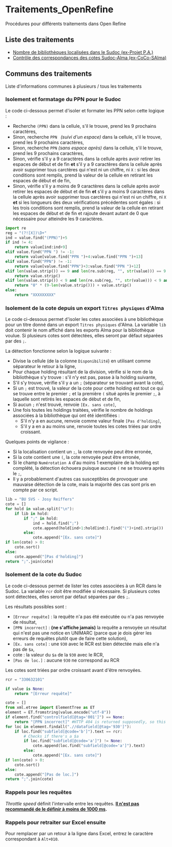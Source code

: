 # Traitements_OpenRefine

Procédures pour différents traitements dans Open Refine

## Liste des traitements
* [Nombre de bibliothèques localisées dans le Sudoc (ex-Projet P.A.)](./nb_bib_loc_sudoc.md)
* [Contrôle des correspondances des cotes Sudoc-Alma (ex-CoCo-SAlma)](./ctrl_corr_cot_sudoc_alma.md)

## Communs des traitements

Liste d'informations communes à plusieurs / tous les traitements

### Isolement et formatage du PPN pour le Sudoc

Le code ci-dessous permet d'isoler et formater les PPN selon cette logique :
* Recherche `(PPN)` dans la cellule, s'il le trouve, prend les 9 prochains caractères,
* Sinon, recherche `PPN ` _(suivi d'un espace)_ dans la cellule, s'il le trouve, prend les 9 prochains caractères,
* Sinon, recherche `PPN` _(sans espace après)_ dans la cellule, s'il le trouve, prend les 9 prochains caractères,
* Sinon, vérifie s'il y a 9 caractères dans la cellule après avoir retirer les espaces de début et de fin __et__ s'il y a 9 caractères dans la cellule après avoir supprimer tous carctères qui n'est ni un chiffre, ni `X` : si les deux conditions sont remplis, prend la valeur de la cellule en retirant les espaces de début et de fin,
* Sinon, vérifie s'il y a moins de 9 caractères dans la cellule après avoir retirer les espaces de début et de fin __et__ s'il y a moins 9 caractères dans la cellule après avoir supprimer tous carctères qui n'est ni un chiffre, ni `X` __et__ si les longueurs des deux vérifications précédentes sont égales : si les trois conditions sont remplis, prend la valeur de la cellule en retirant les espaces de début et de fin et rajoute devant autant de 0 que nécessaire pour atteindre les 9 caractères.

``` Python
import re
reg = "(?![X])\D+"
ind = value.find("(PPN)")+5
if ind != 4:
    return value[ind:ind+9]
elif value.find("PPN ") != -1:
    return value[value.find("PPN ")+4:value.find("PPN ")+13]
elif value.find("PPN") != -1:
    return value[value.find("PPN")+3:value.find("PPN ")+12]
elif len(value.strip()) == 9 and len(re.sub(reg, "", str(value))) == 9:
    return value.strip()
elif len(value.strip()) < 9 and len(re.sub(reg, "", str(value))) < 9 and len(re.sub(reg, "", str(value))) == len(value.strip()):
    return "0" * (9-len(value.strip())) + value.strip()
else:
    return "XXXXXXXXX"
```

### Isolement de la cote depuis un export `Titres physiques` d'Alma

Le code ci-dessous permet d'isoler les cotes associées à une bibliothèque pour un titre donné dans un export `Titres physiques` d'Alma.
La variable `lib` doit contenir le nom affiché dans les exports Alma pour la bibliothèque voulue.
Si plusieurs cotes sont détectées, elles seront par défaut séparées par des `;`.

La détection fonctionne selon la logique suivante :
* Divise la cellule (de la colonne `Disponibilité`) en utilisant comme séparateur le retour à la ligne,
* Pour chaque holding résultant de la division, vérifie si le nom de la bibliothèque s'y trouve : s'il n'y est pas, passe à la holding suivante,
* S'il s'y trouve, vérifie s'il y a un `;` (séparateur se trouvant avant la cote),
* Si un `;` est trouvé, la valeur de la cote pour cette holding est tout ce qui se trouve entre le premier `;` et la première `(` situé après le premier `;`, à laquelle sont retirés les espaces de début et de fin,
* Si aucun `;` n'est trouvé, renvoie `[Ex. sans cote]`,
* Une fois toutes les holdings traitées, vérifie le nombre de holdings associées à la bibliothèque qui ont été identifiées :
  * S'il n'y a en aucune, renvoie comme valeur finale `[Pas d'holding]`,
  * S'il y a en a au moins une, renvoie toutes les cotes triées par ordre croissant.

Quelques points de vigilance :
* Si la localisation contient un `;`, la cote renvoyée peut être erronée,
* Si la cote contient une `(`, la cote renvoyée peut être erronée,
* Si le champ `Numérotation A` d'au moins 1 exemplaire de la holding est complété, la détection échouera puisque aucune `(` ne se trouvera après le `;`,
* Il y a probablement d'autres cas susceptibles de provoquer une mauvaise détection de la cote, mais la majorité des cas sont pris en compte par ce script.


``` Python
lib = "BU SVS - Josy Reiffers"
cote = []
for hold in value.split("\n"):
    if lib in hold:
        if ";" in hold:
            ind = hold.find(";")
            cote.append(hold[ind+1:hold[ind:].find("(")+ind].strip())
        else:
            cote.append("[Ex. sans cote]")
if len(cote) > 0:
    cote.sort()
else:
    cote.append("[Pas d'holding]")
return ";".join(cote)
```

### Isolement de la cote du Sudoc

Le code ci-dessous permet de lister les cotes associées à un RCR dans le Sudoc.
La variable `rcr` doit être modifiée si nécessaire.
Si plusieurs cotes sont détectées, elles seront par défaut séparées par des `;`.

Les résultats possibles sont :
* `[Erreur requête]` : la requête n'a pas été exécutée ou n'a pas renvoyée de résultat,
* `[PPN incorrect]` : __(ne s'affiche jamais)__ la requête a renvoyée un résultat qui n'est pas une notice en UNIMARC (parce que je dois gérer les erreurs de requêtes plutôt que de faire cette solution),
* `[Ex. sans cote]` : une `930` avec le RCR est bien détectée mais elle n'a pas de `$a`,
* cote : la valeur du `$a` de la `930` avec le RCR,
* `[Pas de loc.]` : aucune `930` ne correspond au RCR

Les cotes sont triées par ordre croissant avant d'être renvoyées.

``` Python
rcr = "330632101"

if value is None:
    return "[Erreur requête]"

cote = []
from xml.etree import ElementTree as ET
element = ET.fromstring(value.encode("utf-8"))
if element.find("controlfield[@tag='001']") == None:
    return "[PPN incorrect]" #HTTP 404 is returned supposedly, so this doesn't happen
for loc in element.findall(".//datafield[@tag='930']"):
    if loc.find("subfield[@code='b']").text == rcr:
        # Checks if there's a $a
        if loc.find("subfield[@code='a']") != None:
            cote.append(loc.find("subfield[@code='a']").text)
        else:
            cote.append("[Ex. sans cote]")
if len(cote) > 0:
    cote.sort()
else:
    cote.append("[Pas de loc.]")
return ";".join(cote)
```

### Rappels pour les requêtes

*Throttle speed* définit l'intervalle entre les requêtes.
__[Il n'est pas recommandé de le définir à moins de 1000 ms](https://docs.openrefine.org/manual/columnediting#add-column-by-fetching-urls).__

### Rappels pour retraiter sur Excel ensuite

Pour remplacer par un retour à la ligne dans Excel, entrez le caractère correspondant à `Alt+010`.
